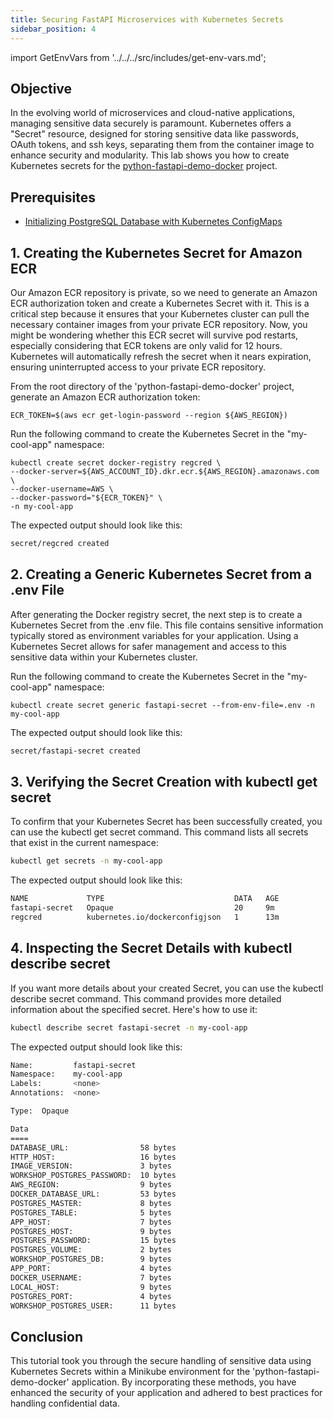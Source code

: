 ```yaml
---
title: Securing FastAPI Microservices with Kubernetes Secrets
sidebar_position: 4
---
```

import GetEnvVars from '../../../src/includes/get-env-vars.md';

## Objective
In the evolving world of microservices and cloud-native applications, managing sensitive data securely is paramount. Kubernetes offers a "Secret" resource, designed for storing sensitive data like passwords, OAuth tokens, and ssh keys, separating them from the container image to enhance security and modularity. This lab shows you how to create Kubernetes secrets for the [python-fastapi-demo-docker](https://github.com/aws-samples/python-fastapi-demo-docker) project. 

## Prerequisites
- [Initializing PostgreSQL Database with Kubernetes ConfigMaps](deploy-configmap.md)

<!--This is a shared file at src/includes/get-env-vars.md that tells users to navigate to the 'python-fastapi-demo-docker' directory where their environment variables are sourced.-->
<GetEnvVars />

## 1. Creating the Kubernetes Secret for Amazon ECR
Our Amazon ECR repository is private, so we need to generate an Amazon ECR authorization token and create a Kubernetes Secret with it. This is a critical step because it ensures that your Kubernetes cluster can pull the necessary container images from your private ECR repository. Now, you might be wondering whether this ECR secret will survive pod restarts, especially considering that ECR tokens are only valid for 12 hours. Kubernetes will automatically refresh the secret when it nears expiration, ensuring uninterrupted access to your private ECR repository.


From the root directory of the 'python-fastapi-demo-docker' project, generate an Amazon ECR authorization token:
```
ECR_TOKEN=$(aws ecr get-login-password --region ${AWS_REGION})
```

Run the following command to create the Kubernetes Secret in the "my-cool-app" namespace:
```
kubectl create secret docker-registry regcred \
--docker-server=${AWS_ACCOUNT_ID}.dkr.ecr.${AWS_REGION}.amazonaws.com \
--docker-username=AWS \
--docker-password="${ECR_TOKEN}" \
-n my-cool-app
```
The expected output should look like this:
```bash
secret/regcred created
```

## 2. Creating a Generic Kubernetes Secret from a .env File
After generating the Docker registry secret, the next step is to create a Kubernetes Secret from the .env file. This file contains sensitive information typically stored as environment variables for your application. Using a Kubernetes Secret allows for safer management and access to this sensitive data within your Kubernetes cluster.

Run the following command to create the Kubernetes Secret in the "my-cool-app" namespace:
```
kubectl create secret generic fastapi-secret --from-env-file=.env -n my-cool-app
```
The expected output should look like this:
```bash
secret/fastapi-secret created
```

## 3. Verifying the Secret Creation with kubectl get secret
To confirm that your Kubernetes Secret has been successfully created, you can use the kubectl get secret command. This command lists all secrets that exist in the current namespace:
```bash
kubectl get secrets -n my-cool-app
```
The expected output should look like this:
```bash
NAME             TYPE                             DATA   AGE
fastapi-secret   Opaque                           20     9m
regcred          kubernetes.io/dockerconfigjson   1      13m
```

## 4. Inspecting the Secret Details with kubectl describe secret
If you want more details about your created Secret, you can use the kubectl describe secret command. This command provides more detailed information about the specified secret. Here's how to use it:

```bash
kubectl describe secret fastapi-secret -n my-cool-app
```
The expected output should look like this:
```bash
Name:         fastapi-secret
Namespace:    my-cool-app
Labels:       <none>
Annotations:  <none>

Type:  Opaque

Data
====
DATABASE_URL:                58 bytes
HTTP_HOST:                   16 bytes
IMAGE_VERSION:               3 bytes
WORKSHOP_POSTGRES_PASSWORD:  10 bytes
AWS_REGION:                  9 bytes
DOCKER_DATABASE_URL:         53 bytes
POSTGRES_MASTER:             8 bytes
POSTGRES_TABLE:              5 bytes
APP_HOST:                    7 bytes
POSTGRES_HOST:               9 bytes
POSTGRES_PASSWORD:           15 bytes
POSTGRES_VOLUME:             2 bytes
WORKSHOP_POSTGRES_DB:        9 bytes
APP_PORT:                    4 bytes
DOCKER_USERNAME:             7 bytes
LOCAL_HOST:                  9 bytes
POSTGRES_PORT:               4 bytes
WORKSHOP_POSTGRES_USER:      11 bytes
```

## Conclusion
This tutorial took you through the secure handling of sensitive data using Kubernetes Secrets within a Minikube environment for the 'python-fastapi-demo-docker' application. By incorporating these methods, you have enhanced the security of your application and adhered to best practices for handling confidential data.
